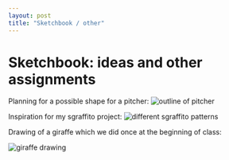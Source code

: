 ```yaml
---
layout: post
title: "Sketchbook / other"
---
```


# Sketchbook: ideas and other assignments

Planning for a possible shape for a pitcher:
![outline of pitcher](/ceramics-website/images/pitcher-idea.jpg)

Inspiration for my sgraffito project:
![different sgraffito patterns](/ceramics-website/images/sgraffito-ideas.png)

Drawing of a giraffe which we did once at the beginning of class:

![giraffe drawing](/ceramics-website/images/giraffe.jpg)
